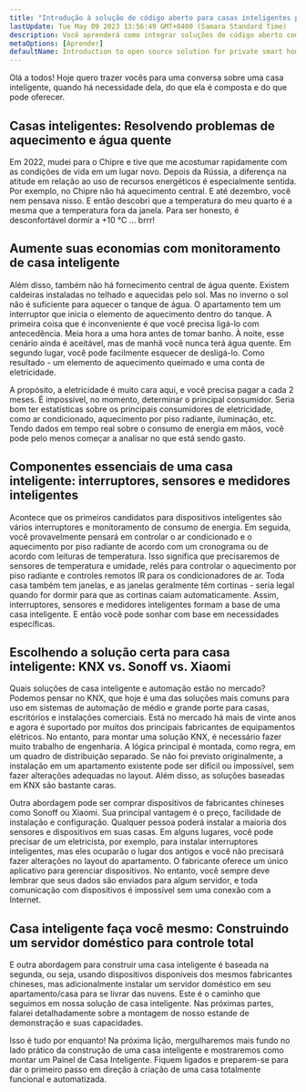 ```yaml
---
title: "Introdução à solução de código aberto para casas inteligentes privadas"
lastUpdate: Tue May 09 2023 13:56:49 GMT+0400 (Samara Standard Time)
description: Você aprenderá como integrar soluções de código aberto com dispositivos inteligentes baratos para tornar sua casa inteligente orientada para a privacidade e não dependente de nuvens em seu funcionamento.
metaOptions: [Aprender]
defaultName: Introduction to open source solution for private smart homes
---
```


<LessonImages src="smart-home-intro/open-source-private-smart-home-intro.png" imageClasses="mb full" />

<RoboAcademyText>
  Olá a todos! Hoje quero trazer vocês para uma conversa sobre uma casa inteligente, quando há necessidade dela, do que ela é composta e do que pode oferecer.
</RoboAcademyText>

## Casas inteligentes: Resolvendo problemas de aquecimento e água quente

Em 2022, mudei para o Chipre e tive que me acostumar rapidamente com as condições de vida em um lugar novo. Depois da Rússia, a diferença na atitude em relação ao uso de recursos energéticos é especialmente sentida. Por exemplo, no Chipre não há aquecimento central. E até dezembro, você nem pensava nisso. E então descobri que a temperatura do meu quarto é a mesma que a temperatura fora da janela. Para ser honesto, é desconfortável dormir a +10 °C ... brrr!

## Aumente suas economias com monitoramento de casa inteligente

Além disso, também não há fornecimento central de água quente. Existem caldeiras instaladas no telhado e aquecidas pelo sol. Mas no inverno o sol não é suficiente para aquecer o tanque de água. O apartamento tem um interruptor que inicia o elemento de aquecimento dentro do tanque. A primeira coisa que é inconveniente é que você precisa ligá-lo com antecedência. Meia hora a uma hora antes de tomar banho. À noite, esse cenário ainda é aceitável, mas de manhã você nunca terá água quente. Em segundo lugar, você pode facilmente esquecer de desligá-lo. Como resultado - um elemento de aquecimento queimado e uma conta de eletricidade.

A propósito, a eletricidade é muito cara aqui, e você precisa pagar a cada 2 meses. É impossível, no momento, determinar o principal consumidor. Seria bom ter estatísticas sobre os principais consumidores de eletricidade, como ar condicionado, aquecimento por piso radiante, iluminação, etc. Tendo dados em tempo real sobre o consumo de energia em mãos, você pode pelo menos começar a analisar no que está sendo gasto.

## Componentes essenciais de uma casa inteligente: interruptores, sensores e medidores inteligentes

Acontece que os primeiros candidatos para dispositivos inteligentes são vários interruptores e monitoramento de consumo de energia. Em seguida, você provavelmente pensará em controlar o ar condicionado e o aquecimento por piso radiante de acordo com um cronograma ou de acordo com leituras de temperatura. Isso significa que precisaremos de sensores de temperatura e umidade, relés para controlar o aquecimento por piso radiante e controles remotos IR para os condicionadores de ar. Toda casa também tem janelas, e as janelas geralmente têm cortinas - seria legal quando for dormir para que as cortinas caiam automaticamente. Assim, interruptores, sensores e medidores inteligentes formam a base de uma casa inteligente. E então você pode sonhar com base em necessidades específicas.

## Escolhendo a solução certa para casa inteligente: KNX vs. Sonoff vs. Xiaomi

Quais soluções de casa inteligente e automação estão no mercado? Podemos pensar no KNX, que hoje é uma das soluções mais comuns para uso em sistemas de automação de médio e grande porte para casas, escritórios e instalações comerciais. Está no mercado há mais de vinte anos e agora é suportado por muitos dos principais fabricantes de equipamentos elétricos. No entanto, para montar uma solução KNX, é necessário fazer muito trabalho de engenharia. A lógica principal é montada, como regra, em um quadro de distribuição separado. Se não foi previsto originalmente, a instalação em um apartamento existente pode ser difícil ou impossível, sem fazer alterações adequadas no layout. Além disso, as soluções baseadas em KNX são bastante caras.

Outra abordagem pode ser comprar dispositivos de fabricantes chineses como Sonoff ou Xiaomi. Sua principal vantagem é o preço, facilidade de instalação e configuração. Qualquer pessoa poderá instalar a maioria dos sensores e dispositivos em suas casas. Em alguns lugares, você pode precisar de um eletricista, por exemplo, para instalar interruptores inteligentes, mas eles ocuparão o lugar dos antigos e você não precisará fazer alterações no layout do apartamento. O fabricante oferece um único aplicativo para gerenciar dispositivos. No entanto, você sempre deve lembrar que seus dados são enviados para algum servidor, e toda comunicação com dispositivos é impossível sem uma conexão com a Internet.


## Casa inteligente faça você mesmo: Construindo um servidor doméstico para controle total

E outra abordagem para construir uma casa inteligente é baseada na segunda, ou seja, usando dispositivos disponíveis dos mesmos fabricantes chineses, mas adicionalmente instalar um servidor doméstico em seu apartamento/casa para se livrar das nuvens. Este é o caminho que seguimos em nossa solução de casa inteligente. Nas próximas partes, falarei detalhadamente sobre a montagem de nosso estande de demonstração e suas capacidades.

<RoboAcademyText fWeight="500">
  Isso é tudo por enquanto! Na próxima lição, mergulharemos mais fundo no lado prático da construção de uma casa inteligente e mostraremos como montar um Painel de Casa Inteligente. Fiquem ligados e preparem-se para dar o primeiro passo em direção à criação de uma casa totalmente funcional e automatizada.
</RoboAcademyText>
